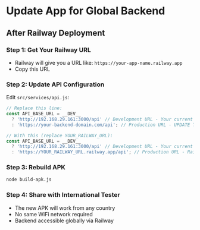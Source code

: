 # Update App for Global Backend

## After Railway Deployment

### Step 1: Get Your Railway URL
- Railway will give you a URL like: `https://your-app-name.railway.app`
- Copy this URL

### Step 2: Update API Configuration
Edit `src/services/api.js`:

```javascript
// Replace this line:
const API_BASE_URL = __DEV__ 
  ? 'http://192.168.29.161:3000/api' // Development URL - Your current IP
  : 'https://your-backend-domain.com/api'; // Production URL - UPDATE THIS

// With this (replace YOUR_RAILWAY_URL):
const API_BASE_URL = __DEV__ 
  ? 'http://192.168.29.161:3000/api' // Development URL - Your current IP
  : 'https://YOUR_RAILWAY_URL.railway.app/api'; // Production URL - Railway URL
```

### Step 3: Rebuild APK
```bash
node build-apk.js
```

### Step 4: Share with International Tester
- The new APK will work from any country
- No same WiFi network required
- Backend accessible globally via Railway
